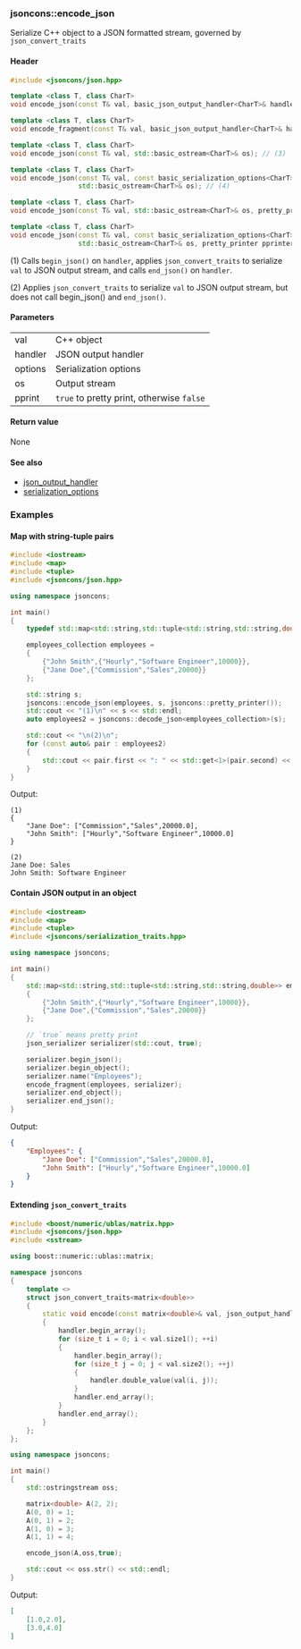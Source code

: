 ### jsoncons::encode_json

Serialize C++ object to a JSON formatted stream, governed by `json_convert_traits`

#### Header
```c++
#include <jsoncons/json.hpp>

template <class T, class CharT>
void encode_json(const T& val, basic_json_output_handler<CharT>& handler); // (1)

template <class T, class CharT>
void encode_fragment(const T& val, basic_json_output_handler<CharT>& handler); // (2)

template <class T, class CharT>
void encode_json(const T& val, std::basic_ostream<CharT>& os); // (3)

template <class T, class CharT>
void encode_json(const T& val, const basic_serialization_options<CharT>& options,
                 std::basic_ostream<CharT>& os); // (4)

template <class T, class CharT>
void encode_json(const T& val, std::basic_ostream<CharT>& os, pretty_printer pprinter); // (5)

template <class T, class CharT>
void encode_json(const T& val, const basic_serialization_options<CharT>& options,
                 std::basic_ostream<CharT>& os, pretty_printer pprinter); // (6)
```

(1) Calls `begin_json()` on `handler`, applies `json_convert_traits` to serialize `val` to JSON output stream, and calls `end_json()` on `handler`.

(2) Applies `json_convert_traits` to serialize `val` to JSON output stream, but does not call begin_json() and `end_json()`.

#### Parameters

<table>
  <tr>
    <td>val</td>
    <td>C++ object</td> 
  </tr>
  <tr>
    <td>handler</td>
    <td>JSON output handler</td> 
  </tr>
  <tr>
    <td>options</td>
    <td>Serialization options</td> 
  </tr>
  <tr>
    <td>os</td>
    <td>Output stream</td> 
  </tr>
  <tr>
    <td>pprint</td>
    <td><code>true</code> to pretty print, otherwise <code>false</code></td> 
  </tr>
</table>

#### Return value

None 

#### See also

- [json_output_handler](json_output_handler.md)
- [serialization_options](serialization_options.md)
    
### Examples

#### Map with string-tuple pairs

```c++
#include <iostream>
#include <map>
#include <tuple>
#include <jsoncons/json.hpp>

using namespace jsoncons;

int main()
{
    typedef std::map<std::string,std::tuple<std::string,std::string,double>> employees_collection;

    employees_collection employees = 
    { 
        {"John Smith",{"Hourly","Software Engineer",10000}},
        {"Jane Doe",{"Commission","Sales",20000}}
    };

    std::string s;
    jsoncons::encode_json(employees, s, jsoncons::pretty_printer());
    std::cout << "(1)\n" << s << std::endl;
    auto employees2 = jsoncons::decode_json<employees_collection>(s);

    std::cout << "\n(2)\n";
    for (const auto& pair : employees2)
    {
        std::cout << pair.first << ": " << std::get<1>(pair.second) << std::endl;
    }
}
```
Output:
```
(1)
{
    "Jane Doe": ["Commission","Sales",20000.0],
    "John Smith": ["Hourly","Software Engineer",10000.0]
}

(2)
Jane Doe: Sales
John Smith: Software Engineer
```
    
#### Contain JSON output in an object

```c++
#include <iostream>
#include <map>
#include <tuple>
#include <jsoncons/serialization_traits.hpp>

using namespace jsoncons;

int main()
{
    std::map<std::string,std::tuple<std::string,std::string,double>> employees = 
    { 
        {"John Smith",{"Hourly","Software Engineer",10000}},
        {"Jane Doe",{"Commission","Sales",20000}}
    };

    // `true` means pretty print
    json_serializer serializer(std::cout, true); 

    serializer.begin_json();       
    serializer.begin_object();       
    serializer.name("Employees");       
    encode_fragment(employees, serializer);
    serializer.end_object();       
    serializer.end_json();       
}
```
Output:
```json
{
    "Employees": {
        "Jane Doe": ["Commission","Sales",20000.0],
        "John Smith": ["Hourly","Software Engineer",10000.0]
    }
}
```
    
#### Extending `json_convert_traits`

```c++
#include <boost/numeric/ublas/matrix.hpp>
#include <jsoncons/json.hpp>
#include <sstream>

using boost::numeric::ublas::matrix;

namespace jsoncons
{
    template <>
    struct json_convert_traits<matrix<double>>
    {
        static void encode(const matrix<double>& val, json_output_handler& handler)
        {
            handler.begin_array();
            for (size_t i = 0; i < val.size1(); ++i)
            {
                handler.begin_array();
                for (size_t j = 0; j < val.size2(); ++j)
                {
                    handler.double_value(val(i, j));
                }
                handler.end_array();
            }
            handler.end_array();
        }
    };
};

using namespace jsoncons;

int main()
{
    std::ostringstream oss;

    matrix<double> A(2, 2);
    A(0, 0) = 1;
    A(0, 1) = 2;
    A(1, 0) = 3;
    A(1, 1) = 4;

    encode_json(A,oss,true);

    std::cout << oss.str() << std::endl;
}
```
Output:
```json
[
    [1.0,2.0],
    [3.0,4.0]
]
```


